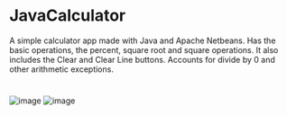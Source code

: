 # JavaCalculator
A simple calculator app made with Java and Apache Netbeans. Has the basic operations, the percent, square root and square operations. It also includes the Clear and Clear Line buttons.
Accounts for divide by 0 and other arithmetic exceptions.
#
![image](https://github.com/user-attachments/assets/860514bf-0bca-4e15-9782-2a78f509eddb)
![image](https://github.com/user-attachments/assets/6702ba57-fb83-43e1-9372-bf0b20815c4c)

